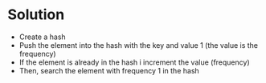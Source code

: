 # Solution

- Create a hash
- Push the element into the hash with the key and value 1 (the value is the frequency)
- If the element is already in the hash i increment the value (frequency)
- Then, search the element with frequency 1 in the hash
